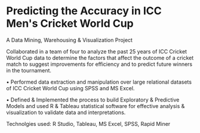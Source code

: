 # Predicting the Accuracy in ICC Men's Cricket World Cup
A Data Mining, Warehousing & Visualization Project

Collaborated in a team of four to analyze the past 25 years of ICC Cricket World Cup data to determine the factors that affect the outcome of a cricket match to suggest improvements for efficiency and to predict future winners in the tournament.

• Performed data extraction and manipulation over large relational datasets of ICC Cricket World Cup using SPSS and MS Excel.

• Defined & Implemented the process to build Exploratory & Predictive Models and used R & Tableau statistical software for effective analysis & visualization to validate data and interpretations.

Technolgies used: R Studio, Tableau, MS Excel, SPSS, Rapid Miner
